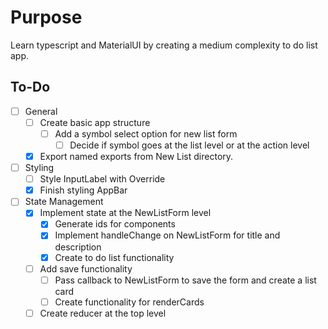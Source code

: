 # Purpose
Learn typescript and MaterialUI by creating a medium complexity to do list app.

## To-Do
- [ ] General
    - [ ] Create basic app structure
        - [ ] Add a symbol select option for new list form
            - [ ] Decide if symbol goes at the list level or at the action level
    - [x] Export named exports from New List directory.
- [ ] Styling
    - [ ] Style InputLabel with Override
    - [x] Finish styling AppBar
- [ ] State Management
    - [x] Implement state at the NewListForm level
        - [x] Generate ids for components
        - [x] Implement handleChange on NewListForm for title and description
        - [x] Create to do list functionality
    - [ ] Add save functionality
        - [ ] Pass callback to NewListForm to save the form and create a list card
        - [ ] Create functionality for renderCards
    - [ ] Create reducer at the top level
